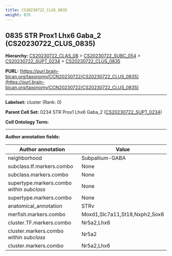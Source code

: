 ```yaml
---
title: CS20230722_CLUS_0835
weight: 835
---
```

## 0835 STR Prox1 Lhx6 Gaba_2 (CS20230722_CLUS_0835)
<b>Hierarchy: </b>
[CS20230722_CLAS_08](../CS20230722_CLAS_08) >
[CS20230722_SUBC_054](../CS20230722_SUBC_054) >
[CS20230722_SUPT_0234](../CS20230722_SUPT_0234) >
[CS20230722_CLUS_0835](../CS20230722_CLUS_0835)

**PURL:** [https://purl.brain-bican.org/taxonomy/CCN20230722/CS20230722_CLUS_0835](https://purl.brain-bican.org/taxonomy/CCN20230722/CS20230722_CLUS_0835)

---


**Labelset:** cluster (Rank: 0)

**Parent Cell Set:** 0234 STR Prox1 Lhx6 Gaba_2 ([CS20230722_SUPT_0234](../CS20230722_SUPT_0234))



**Cell Ontology Term:** 

[MARKER GENES.]: #


---

[TRANSFERRED ANNOTATIONS.]: #


[AUTHOR ANNOTATION FIELDS.]: #


**Author annotation fields:**

| Author annotation | Value |
|-------------------|-------|
|neighborhood|Subpallium-GABA|
|subclass.tf.markers.combo|None|
|subclass.markers.combo|None|
|supertype.markers.combo _within subclass_|None|
|supertype.markers.combo|None|
|anatomical_annotation|STRv|
|merfish.markers.combo|Moxd1,Slc7a11,St18,Nxph2,Sox6|
|cluster.TF.markers.combo|Nr5a2,Lhx6|
|cluster.markers.combo _within subclass_|Nr5a2|
|cluster.markers.combo|Nr5a2,Lhx6|
